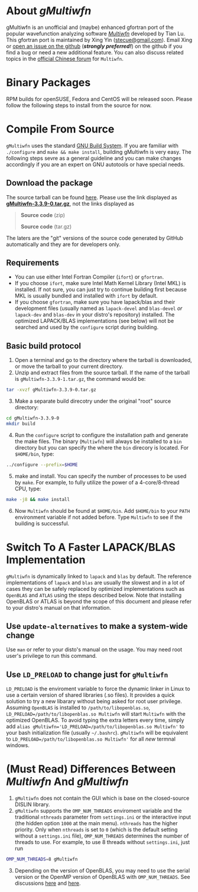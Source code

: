 # About *gMultiwfn*
gMultiwfn is an unofficial and (maybe) enhanced gfortran port of the popular wavefunction analyzing software *[Multiwfn](http://sobereva.com/multiwfn)* developed by Tian Lu. This gfortran port is maintained by Xing Yin (stecue@gmail.com). Email Xing or [open an issue on the github](https://github.com/stecue/gMultiwfn/issues) (__*strongly preferred!*__) on the github if you find a bug or need a new additional feature. You can also discuss related topics in the [official Chinese forum](http://bbs.keinsci.com/forum-112-1.html) for `Multiwfn`.

# Binary Packages
RPM builds for openSUSE, Fedora and CentOS will be released soon. Please follow the following steps to install from the source for now.

# Compile From Source
`gMultiwfn` uses the standard [GNU Build System](https://en.wikipedia.org/wiki/GNU_Build_System). If you are familiar with `./configure` and `make && make install`, building gMultiwfn is very easy. The following steps sevre as a general guideline and you can make changes accordingly if you are an expert on GNU autotools or have special needs.

## Download the package
The source tarball can be found [here](https://github.com/stecue/gMultiwfn/releases). Please use the link displayed as **[gMultiwfn-3.3.9-0.tar.gz](https://github.com/stecue/gMultiwfn/releases/download/v3.3.9-0/gMultiwfn-3.3.9-0.tar.gz)**, not the links displayed as

> **Source code** (zip)
>
> **Source code** (tar.gz)

The laters are the "git" versions of the source code generated by GitHub automatically and they are for developers only.

## Requirements
* You can use either Intel Fortran Compiler (`ifort`) or `gfortran`.
* If you choose `ifort`, make sure Intel Math Kernel Library (Intel MKL) is installed. If not sure, you can just try to continue building first because MKL is usually bundled and installed with `ifort` by default.
* If you choose `gfortran`, make sure you have lapack/blas and their development files (usually named as `lapack-devel` and `blas-devel` *or* `lapack-dev` and `blas-dev` in your distro's repository) installed. The optimized LAPACK/BLAS implementations (see below) will not be searched and used by the `configure` script during building.

## Basic build protocol
1. Open a terminal and go to the directory where the tarball is downloaded, or move the tarball to your current directory.
2. Unzip and extract files from the source tarball. If the name of the tarball is `gMultiwfn-3.3.9-1.tar.gz`, the command would be:
```bash
tar -xvzf gMultiwfn-3.3.9-0.tar.gz
```
3. Make a separate build direcotry under the original "root" source directory:
```bash
cd gMultiwfn-3.3.9-0
mkdir build
```
4. Run the `configure` script to configure the installation path and generate the make files. The binary (`Multiwfn`) will always be installed to a `bin` directory but you can specify the where the `bin` direcory is located. For `$HOME/bin`, type:
```bash
../configure --prefix=$HOME
```
5. make and install. You can specify the number of processes to be used by `make`. For example, to fully utilize the power of a 4-core/8-thread CPU, type:
```bash
make -j8 && make install
```
6. Now `Multiwfn` should be found at `$HOME/bin`. Add `$HOME/bin` to your `PATH` environment variable if not added before. Type `Multiwfn` to see if the building is successful.

# Switch To A Faster LAPACK/BLAS Implementation
`gMultiwfn` is dynamically linked to `lapack` and `blas` by default. The reference implementations of `lapack` and `blas` are usually the slowest and in a lot of cases they can be safely replaced by optimized implementations such as `OpenBLAS` and `ATLAS` using the steps described below. Note that installing OpenBLAS or ATLAS is beyond the scope of this document and please refer to your distro's manual on that information.

## Use `update-alternatives` to make a system-wide change
Use `man` or refer to your disto's manual on the usage. You may need root user's privilege to run this command.

## Use `LD_PRELOAD` to change just for `gMultiwfn`
`LD_PRELOAD` is the enviroment variable to force the dynamic linker in Linux to use a certain version of shared libraries (.so files). It provides a quick solution to try a new libarary without being asked for root user privilege. Assuming `OpenBLAS` is installed to `/path/to/libopenblas.so`, `LD_PRELOAD=/path/to/libopenblas.so Multiwfn` will start `Multiwfn` with the optimized OpenBLAS. To avoid typing the extra letters every time, simply add `alias gMultiwfn='LD_PRELOAD=/path/to/libopenblas.so Multiwfn'` to your bash initialization file (usually `~/.bashrc`). `gMultiwfn` will be equivalent to `LD_PRELOAD=/path/to/libopenblas.so Multiwfn'` for all *new* termnal windows.

# (Must Read) Differences Between *Multiwfn* And *gMultiwfn*
1. `gMultiwfn` does not contain the GUI which is base on the closed-source DISLIN library.
2. `gMultiwfn` supports the `OMP_NUM_THREADS` enviroment variable and the traditional `nthreads` parameter from `settings.ini` or the interactive input (the hidden option `1000` at the main menu). `nthreads` has the higher priority. Only when `nthreads` is set to `0` (which is the default setting without a `settings.ini` file), `OMP_NUM_THREADS` determines the number of threads to use. For example, to use 8 threads without `settings.ini`, just run
```bash
OMP_NUM_THREADS=8 gMultiwfn
```
3. Depending on the version of OpenBLAS, you may need to use the serial version or the OpenMP version of OpenBLAS with `OMP_NUM_THREADS`. See discussions [here](https://groups.google.com/forum/#!topic/openblas-users/W6ehBvPsKTw) and [here](https://github.com/xianyi/OpenBLAS/issues/208).
